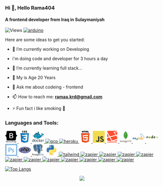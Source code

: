 <h3>Hi 👋, Hello Rama404</h3>
<h4>A frontend developer from Iraq in Sulaymaniyah</h3>

![Views](https://komarev.com/ghpvc/?username=RaMa-404&color=green)
<a href="https://github.com/RaMa-404" target="_blank" rel="noreferrer"> <img src="https://cdn3.iconfinder.com/data/icons/freelancy-3d/512/2._Macbook.png" alt="arduino" width="200" height="200"/> </a>

Here are some ideas to get you started:

- 🔭 I’m currently working on Developing

-  i'm doing code and developer for 3 hours a day

- 🌱 I’m currently learning full stack...  

-  👤 My is Age 20 Years

- 💬 Ask me about codeing - frontend

- 📫 How to reach me: **ramaa.krd@gmail.com**

- ⚡ Fun fact i like smoking 🚬



<h3 align="left">Languages and Tools:</h3>
<p> <a href="https://getbootstrap.com" target="_blank" rel="noreferrer"> <img src="https://raw.githubusercontent.com/devicons/devicon/master/icons/bootstrap/bootstrap-plain-wordmark.svg" alt="bootstrap" width="40" height="40"/></a><a href="https://www.w3schools.com/css/" target="_blank" rel="noreferrer"> <img src="https://raw.githubusercontent.com/devicons/devicon/master/icons/css3/css3-original-wordmark.svg" alt="css3" width="40" height="40"/> </a> <a href="https://www.docker.com/" target="_blank" rel="noreferrer"> <img src="https://raw.githubusercontent.com/devicons/devicon/master/icons/docker/docker-original-wordmark.svg" alt="docker" width="40" height="40"/> </a> <a href="https://cloud.google.com" target="_blank" rel="noreferrer"> <img src="https://www.vectorlogo.zone/logos/google_cloud/google_cloud-icon.svg" alt="gcp" width="40" height="40"/> </a> <a href="https://heroku.com" target="_blank" rel="noreferrer"> <img src="https://www.vectorlogo.zone/logos/heroku/heroku-icon.svg" alt="heroku" width="40" height="40"/> </a> <a href="https://www.w3.org/html/" target="_blank" rel="noreferrer"> <img src="https://raw.githubusercontent.com/devicons/devicon/master/icons/html5/html5-original-wordmark.svg" alt="html5" width="40" height="40"/> </a> <a href="https://developer.mozilla.org/en-US/docs/Web/JavaScript" target="_blank" rel="noreferrer"> <img src="https://raw.githubusercontent.com/devicons/devicon/master/icons/javascript/javascript-original.svg" alt="javascript" width="40" height="40"/> </a> <a href="https://laravel.com/" target="_blank" rel="noreferrer"> <img src="https://raw.githubusercontent.com/devicons/devicon/master/icons/laravel/laravel-plain-wordmark.svg" alt="laravel" width="40" height="40"/> </a> <a href="https://www.mongodb.com/" target="_blank" rel="noreferrer"> <img src="https://raw.githubusercontent.com/devicons/devicon/master/icons/mongodb/mongodb-original-wordmark.svg" alt="mongodb" width="40" height="40"/> </a>  <a href="https://www.mysql.com/" target="_blank" rel="noreferrer"> <img src="https://raw.githubusercontent.com/devicons/devicon/master/icons/mysql/mysql-original-wordmark.svg" alt="mysql" width="40" height="40"/> </a> <a href="https://nodejs.org" target="_blank" rel="noreferrer"> <img src="https://raw.githubusercontent.com/devicons/devicon/master/icons/nodejs/nodejs-original-wordmark.svg" alt="nodejs" width="40" height="40"/> </a> <a href="https://www.photoshop.com/en" target="_blank" rel="noreferrer"> <img src="https://raw.githubusercontent.com/devicons/devicon/master/icons/photoshop/photoshop-line.svg" alt="photoshop" width="40" height="40"/> </a> <a href="https://www.php.net" target="_blank" rel="noreferrer"> <img src="https://raw.githubusercontent.com/devicons/devicon/master/icons/php/php-original.svg" alt="php" width="40" height="40"/> </a> <a href="https://www.postgresql.org" target="_blank" rel="noreferrer"> <img src="https://raw.githubusercontent.com/devicons/devicon/master/icons/postgresql/postgresql-original-wordmark.svg" alt="postgresql" width="40" height="40"/> </a> <a href="https://www.python.org" target="_blank" rel="noreferrer"> <img src="https://raw.githubusercontent.com/devicons/devicon/master/icons/python/python-original.svg" alt="python" width="40" height="40"/> </a> <a href="https://tailwindcss.com/" target="_blank" rel="noreferrer"> <img src="https://www.vectorlogo.zone/logos/tailwindcss/tailwindcss-icon.svg" alt="tailwind" width="40" height="40"/> </a> <a href="https://code.visualstudio.com/" target="_blank" rel="noreferrer"> <img src="https://www.vectorlogo.zone/logos/visualstudio_code/visualstudio_code-icon.svg" alt="zapier" width="40" height="40"/> </a> <a href="http://www.3u.com/" target="_blank" rel="noreferrer"> <img src="https://pbs.twimg.com/profile_images/662108693144686592/s1XHXp1D_400x400.png" alt="zapier" width="40" height="40"/> </a> <a href="https://www.canva.com/" target="_blank" rel="noreferrer"> <img src="https://www.vectorlogo.zone/logos/canva/canva-icon.svg" alt="zapier" width="40" height="40"/> </a> <a href="https://discord.js.org" target="_blank" rel="noreferrer"> <img src="https://www.vectorlogo.zone/logos/js_discord/js_discord-icon.svg" alt="zapier" width="40" height="40"/> </a> <a href="https://apple.com" target="_blank" rel="noreferrer"> <img src="https://www.vectorlogo.zone/logos/apple/apple-icon.svg" alt="zapier" width="40" height="40"/> </a> <a href="https://android.com" target="_blank" rel="noreferrer"> <img src="https://www.vectorlogo.zone/logos/android/android-icon.svg" alt="zapier" width="40" height="40"/> </a> <a href="https://www.microsoft.com/en-us/windows" target="_blank" rel="noreferrer"> <img src="https://upload.wikimedia.org/wikipedia/commons/thumb/5/5f/Windows_logo_-_2012.svg/1024px-Windows_logo_-_2012.svg.png" alt="zapier" width="40" height="40"/> </a> <a href="https://www.chrome.com" target="_blank" rel="noreferrer"> <img src="https://www.vectorlogo.zone/logos/google_chrome/google_chrome-icon.svg" alt="zapier" width="40" height="40"/> </a> <a href="https://ar.snap.com/lens-studio" target="_blank" rel="noreferrer"> <img src="https://www.vectorlogo.zone/logos/snapchat/snapchat-icon.svg" alt="zapier" width="40" height="40"/> </a> <a href="https://github.com/" target="_blank" rel="noreferrer"> <img src="https://www.vectorlogo.zone/logos/github/github-icon.svg" alt="zapier" width="40" height="40"/> </a> <a href="https://developer.android.com/" target="_blank" rel="noreferrer"> <img src="https://upload.wikimedia.org/wikipedia/commons/thumb/e/e3/Android_Studio_Icon_%282014-2019%29.svg/1200px-Android_Studio_Icon_%282014-2019%29.svg.png" alt="zapier" width="40" height="40"/> </a> </p>

<p><a href="https://github.com/RaMa-404"><img src="https://github-readme-stats.vercel.app/api/top-langs/?username=RaMa-404&amp;layout=compact" alt="Top Langs"></a></p></div> 

<p align="center"> 
<img src="https://svgshare.com/getbyhash/sha1-LHiWlhFDwXbNWTl0arAFCT37jkY=">
 </p>
